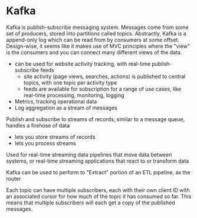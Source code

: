 # Kafka
Kafka is publish-subscribe messaging system. Messages come from some set of producers, stored into partitions called topics. Abstractly, Kafka is a append-only log which can be read from by consumers at some offset. Design-wise, it seems like it makes use of MVC principles where the "view" is the consumers and you can connect many different views of the data.
- can be used for website activity tracking, with real-time publish-subscribe feeds
  - site activity (page views, searches, actions) is published to central topics, with one topic per activity type
  - feeds are available for subscription for a range of use cases, like real-time processing, monitoring, logging
- Metrics, tracking operational data
- Log aggregation as a stream of messages

Publish and subscribe to streams of records, similar to a message queue, handles a firehose of data
- lets you store streams of records
- lets you process streams

Used for real-time streaming data pipelines that move data between systems, or real-time streaming applications that react to or transform data

Kafka can be used to perform to "Extract" portion of an ETL pipeline, as the router

Each topic can have multiple subscribers, each with their own client ID with an associated cursor for how much of the topic it has consumed so far. This means that multiple subscribers will each get a copy of the published messages.
